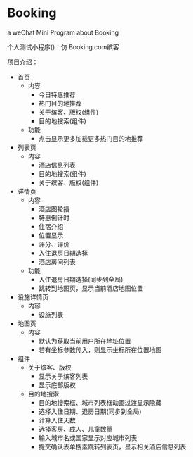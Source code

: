 # Booking
a weChat Mini Program about Booking

个人测试小程序()：仿 Booking.com缤客

项目介绍：
  - 首页
    - 内容
      - 今日特惠推荐
      - 热门目的地推荐
      - 关于缤客、版权(组件)
      - 目的地搜索(组件)
    - 功能
      - 点击显示更多加载更多热门目的地推荐
  - 列表页
    - 内容
      - 酒店信息列表
      - 目的地搜索(组件)
      - 关于缤客、版权(组件)
  - 详情页
    - 内容
      - 酒店图轮播
      - 特惠倒计时
      - 住宿介绍
      - 位置显示
      - 评分、评价
      - 入住退房日期选择
      - 酒店房间列表
    - 功能
      - 入住退房日期选择(同步到全局)
      - 跳转到地图页，显示当前酒店地图位置
  - 设施详情页
    - 内容
      - 设施列表
  - 地图页
    - 内容
      - 默认为获取当前用户所在地址位置
      - 若有坐标参数传入，则显示坐标所在位置地图
  - 组件
    - 关于缤客、版权
      - 显示关于缤客列表
      - 显示底部版权
    - 目的地搜索
      - 目的地搜索框、城市列表框动画过渡显示隐藏
      - 选择入住日期、退房日期(同步到全局)
      - 计算入住天数
      - 选择客房、成人、儿童数量
      - 输入城市名或国家显示对应城市列表
      - 提交确认表单搜索跳转列表页，显示相关酒店信息列表
